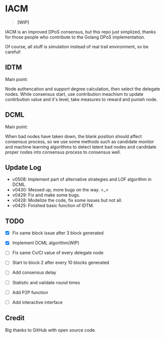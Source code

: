 # IACM

> **[WIP]**

IACM is an improved DPoS consensus, but this repo just simplized, thanks for those people who contribute to the Golang DPoS implementation.

Of course, all stuff is simulation instead of real trail environment, so be careful!

## IDTM

Main point:

Node authencation and support degree calculation, then select the delegate nodes. While consensus start, use contribution meachism to update contirbution value and it's level, take measures to reward and punish node. 

## DCML

Main point:

When bad nodes have taken down, the blank position should affect consensus process, so we use some methods such as candidate monitor and machine learning algorithms to detect latent bad nodes and candidate proper nodes into consensus process to consensus well.

## Update Log

- v0508: Implement part of alternative strategies and LOF algorithm in DCML.
- v0430: Messed up, more bugs on the way. >_<
- v0429: Fix and make some bugs.
- v0428: Modelize the code, fix some issues but not all.
- v0425: Finished basic function of IDTM.

## TODO

- [x] Fix same block issue after 3 block generated
- [x] Implement DCML algorithm(WIP)
- [ ] Fix same Cv/Cl value of every delegate node
- [ ] Start to block 2 after every 10 blocks generated
- [ ] Add consensus delay
- [ ] Statistic and validate round times 
- [ ] Add P2P function
- [ ] Add interactive interface


## Credit 

Big thanks to GitHub with open source code.

